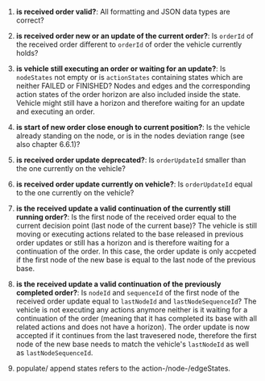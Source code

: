<!---
@startuml
scale 0.65
start
#lightgreen:Order arrives via MQTT;
#lightgreen:Validate JSON;
if ((1) is received order valid?) then (no)
    #orange: reject order
    throw error;
    stop
endif
->yes;
    if ((2) is received order new?) then (yes)
        if ((3) is vehicle still executing\nan order or waiting for an update?) then (yes)
        #orange:reject order\nthrow error;
         stop
       endif
       ->no;
            if ((4) is start of new order close\nenough to current position?) then (no)
                #orange:reject order\nthrow error;
                stop
            endif
            ->yes;
                #lightgreen:delete states of previous order;
                #lightgreen:accept order\nset orderId and orderUpdateId\npopulate states of new order (9);
          #lightgreen: execute order;
     else (no - received order is update of current order)
        if ((5) is received order update deprecated?) then (yes)
            #orange:reject order\nthrow error;
            stop
        endif
        ->no;
            if ((6) is order update currently on vehicle?) then (yes - vehicle already\n has received update)
                #lightgreen: discard message;
                stop
            endif
            ->no;
                if ((3) is vehicle still executing an\norder or waiting for an update?) then (yes)
                    if ((7) is the received update a valid\ncontinuation of the currently\nrunning order?) then (no)
                      #orange:reject order\nthrow error;
                      stop
                    endif
                    ->yes;
                        #lightgreen:clear horizon, if vehicle has one;
                        #lightgreen:- accept order update\n- set orderUpdateId\n- append states to the ones\ncurrently running/planned (9);
                else (no)
                    if ((8) is the received update a valid\ncontinuation of the previous\ncompleted actions?) then (no)
                        #orange:reject order\nthrow error;
                        stop;
                    endif
                    ->yes;
                    #lightgreen:- accept order update\n- set orderUpdateId\n- populate newly added states (9);
                endif
                #lightgreen:execute order;
    endif
stop
@enduml
-->



1)	**is received order valid?**:
All formatting and JSON data types are correct?

2)	**is received order new or an update of the current order?**:
Is `orderId` of the received order different to  `orderId` of order the vehicle currently holds?

3)	**is vehicle still executing an order or waiting for an update?**:
Is `nodeStates` not empty or is `actionStates` containing states which are neither FAILED or FINISHED? Nodes and edges and the corresponding action states of the order horizon are also included inside the state. Vehicle might still have a horizon and therefore waiting for an update and executing an order.

4) **is start of new order close enough to current position?**:	Is the vehicle already standing on the node, or is in the nodes deviation range (see also chapter 6.6.1)?

5) **is received order update deprecated?**: Is `orderUpdateId` smaller than the one currently on the vehicle?

6)	**is received order update currently on vehicle?**: Is `orderUpdateId` equal to the one currently on the vehicle?

7)	**is the received update a valid continuation of the currently still running order?**:	Is the first node of the received order equal to the current decision point (last node of the current base)? The vehicle is still moving or executing actions related to the base released in previous order updates or still has a horizon and is therefore waiting for a continuation of the order. In this case, the order update is only accpeted if the first node of the new base is equal to the last node of the previous base.

8)	**is the received update a valid continuation of the previously completed order?**: Is `nodeId` and `sequenceId` of the first node of the received order update equal to `lastNodeId` and `lastNodeSequenceId`? The vehicle is not executing any actions anymore neither is it waiting for a continuation of the order (meaning that it has completed its base with all related actions and does not have a horizon). The order update is now accepted if it continues from the last travesered node, therefore the first node of the new base needs to match the vehicle's `lastNodeId` as well as `lastNodeSequenceId`.

9)	populate/ append states	refers to the action-/node-/edgeStates.
